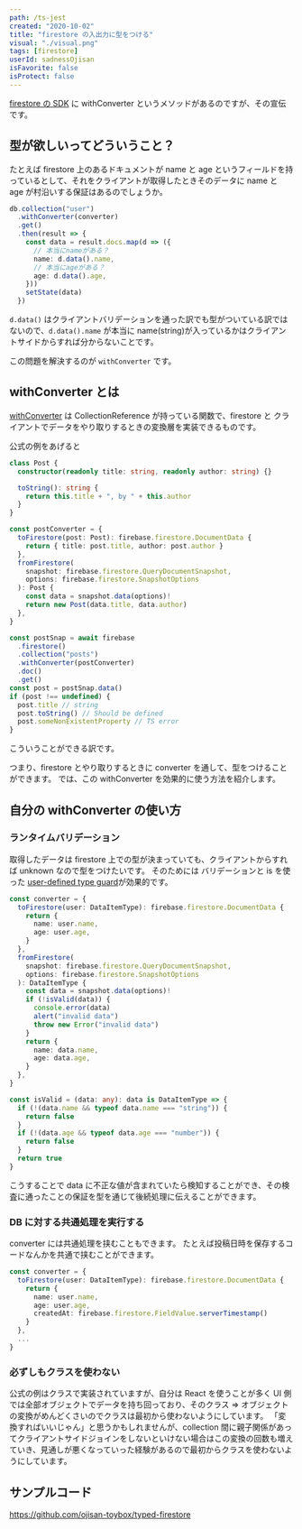 ```yaml
---
path: /ts-jest
created: "2020-10-02"
title: "firestore の入出力に型をつける"
visual: "./visual.png"
tags: [firestore]
userId: sadnessOjisan
isFavorite: false
isProtect: false
---
```


[firestore の SDK](https://firebase.google.com/docs/reference/js/firebase.firestore) に withConverter というメソッドがあるのですが、その宣伝です。

## 型が欲しいってどういうこと？

たとえば firestore 上のあるドキュメントが name と age というフィールドを持っているとして、それをクライアントが取得したときそのデータに name と age が村沿いする保証はあるのでしょうか。

```ts
db.collection("user")
  .withConverter(converter)
  .get()
  .then(result => {
    const data = result.docs.map(d => ({
      // 本当にnameがある？
      name: d.data().name,
      // 本当にageがある？
      age: d.data().age,
    }))
    setState(data)
  })
```

`d.data()` はクライアントバリデーションを通った訳でも型がついている訳ではないので、`d.data().name` が本当に name(string)が入っているかはクライアントサイドからすれば分からないことです。

この問題を解決するのが `withConverter` です。

## withConverter とは

[withConverter](https://firebase.google.com/docs/reference/js/firebase.firestore.FirestoreDataConverter?hl=ja) は CollectionReference が持っている関数で、firestore と クライアントでデータをやり取りするときの変換層を実装できるものです。

公式の例をあげると

```ts
class Post {
  constructor(readonly title: string, readonly author: string) {}

  toString(): string {
    return this.title + ", by " + this.author
  }
}

const postConverter = {
  toFirestore(post: Post): firebase.firestore.DocumentData {
    return { title: post.title, author: post.author }
  },
  fromFirestore(
    snapshot: firebase.firestore.QueryDocumentSnapshot,
    options: firebase.firestore.SnapshotOptions
  ): Post {
    const data = snapshot.data(options)!
    return new Post(data.title, data.author)
  },
}

const postSnap = await firebase
  .firestore()
  .collection("posts")
  .withConverter(postConverter)
  .doc()
  .get()
const post = postSnap.data()
if (post !== undefined) {
  post.title // string
  post.toString() // Should be defined
  post.someNonExistentProperty // TS error
}
```

こういうことができる訳です。

つまり、firestore とやり取りするときに converter を通して、型をつけることができます。
では、この withConverter を効果的に使う方法を紹介します。

## 自分の withConverter の使い方

### ランタイムバリデーション

取得したデータは firestore 上での型が決まっていても、クライアントからすれば unknown なので型をつけたいです。
そのためには バリデーションと is を使った [user-defined type guard](https://www.typescriptlang.org/docs/handbook/advanced-types.html)が効果的です。

```ts
const converter = {
  toFirestore(user: DataItemType): firebase.firestore.DocumentData {
    return {
      name: user.name,
      age: user.age,
    }
  },
  fromFirestore(
    snapshot: firebase.firestore.QueryDocumentSnapshot,
    options: firebase.firestore.SnapshotOptions
  ): DataItemType {
    const data = snapshot.data(options)!
    if (!isValid(data)) {
      console.error(data)
      alert("invalid data")
      throw new Error("invalid data")
    }
    return {
      name: data.name,
      age: data.age,
    }
  },
}

const isValid = (data: any): data is DataItemType => {
  if (!(data.name && typeof data.name === "string")) {
    return false
  }
  if (!(data.age && typeof data.age === "number")) {
    return false
  }
  return true
}
```

こうすることで data に不正な値が含まれていたら検知することができ、その検査に通ったことの保証を型を通じて後続処理に伝えることができます。

### DB に対する共通処理を実行する

converter には共通処理を挟むこともできます。
たとえば投稿日時を保存するコードなんかを共通で挟むことができます。

```ts
const converter = {
  toFirestore(user: DataItemType): firebase.firestore.DocumentData {
    return {
      name: user.name,
      age: user.age,
      createdAt: firebase.firestore.FieldValue.serverTimestamp()
    }
  },
  ...
}
```

### 必ずしもクラスを使わない

公式の例はクラスで実装されていますが、自分は React を使うことが多く UI 側では全部オブジェクトでデータを持ち回っており、そのクラス => オブジェクトの変換がめんどくさいのでクラスは最初から使わないようにしています。
「変換すればいいじゃん」と思うかもしれませんが、collection 間に親子関係があってクライアントサイドジョインをしないといけない場合はこの変換の回数も増えていき、見通しが悪くなっていった経験があるので最初からクラスを使わないようにしています。

## サンプルコード

https://github.com/ojisan-toybox/typed-firestore
